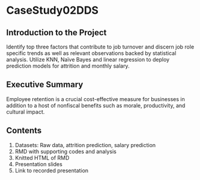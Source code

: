 # CaseStudy02DDS

## Introduction to the Project
Identify top three factors that contribute to job turnover and discern job role specific trends as well as relevant observations backed by statistical analysis. Utilize KNN, Naïve Bayes and linear regression to deploy prediction models for attrition and monthly salary.

## Executive Summary
Employee retention is a crucial cost-effective measure for businesses in addition to a host of nonfiscal benefits such as morale, productivity, and cultural impact. 

## Contents
1. Datasets: Raw data, attrition prediction, salary prediction
4. RMD with supporting codes and analysis
5. Knitted HTML of RMD
6. Presentation slides
7. Link to recorded presentation
